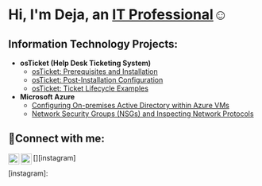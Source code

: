 <h1>Hi, I'm Deja, an <a href="https://linkedin.com/in/dejamich">IT Professional</a>☺</h1>

<h2>Information Technology Projects:</h2>

- <b>osTicket (Help Desk Ticketing System)</b>
  - [osTicket: Prerequisites and Installation](https://github.com/deemich/osticket-prereqs)
  - [osTicket: Post-Installation Configuration](https://github.com/DeeMich/postinstallation.git)
  - [osTicket: Ticket Lifecycle Examples](https://github.com/joshmadakorcc/ticket-lifecycle)
- <b>Microsoft Azure</b>
  - [Configuring On-premises Active Directory within Azure VMs](https://github.com/deemich/configure-ad)
  - [Network Security Groups (NSGs) and Inspecting Network Protocols](https://github.com/DeeMich/NSG-Traffic-Btwn-VM.git)

<h2>🤳Connect with me:</h2>


[<img align="left" alt="Deja | LinkedIn" width="22px" src="https://cdn.jsdelivr.net/npm/simple-icons@v3/icons/linkedin.svg" />][linkedin]
[<img align="left" alt="Josh | Instagram" width="22px" src="https://cdn.jsdelivr.net/npm/simple-icons@v3/icons/instagram.svg" />][instagram]

[linkedin]: https://linkedin.com/in/dejamich
[instagram]: 

